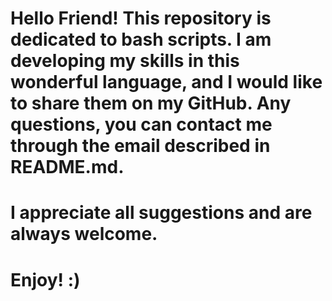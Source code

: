 #	Hello Friend! This repository is dedicated to bash scripts. I am developing my skills in this wonderful language, and I would like to share them on my GitHub. Any questions, you can contact me through the email described in README.md.
# I appreciate all suggestions and are always welcome.
#	
#	Enjoy! :)
